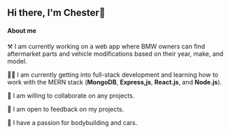 ## Hi there, I'm Chester👋

<!--
**cheese-tart/cheese-tart** is a ✨ _special_ ✨ repository because its `README.md` (this file) appears on your GitHub profile.

Here are some ideas to get you started:

- 🔭 I’m currently working on ...
- 🌱 I’m currently learning ...
- 👯 I’m looking to collaborate on ...
- 🤔 I’m looking for help with ...
- 💬 Ask me about ...
- 📫 How to reach me: ...
- 😄 Pronouns: ...
- ⚡ Fun fact: ...
-->
#### About me
⚒️ I am currently working on a web app where BMW owners can find aftermarket parts and vehicle modifications based on their year, make, and model.

👨‍🏫 I am currently getting into full-stack development and learning how to work with the MERN stack (**MongoDB**, **Express,js**, **React.js**, and **Node.js**).

🤝 I am willing to collaborate on any projects.

📝 I am open to feedback on my projects.

💖 I have a passion for bodybuilding and cars.
